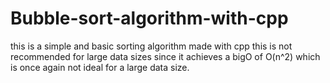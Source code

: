 # Bubble-sort-algorithm-with-cpp

this is a simple and basic sorting algorithm made with cpp
this is not recommended for large data sizes since it achieves a bigO of O(n^2) which is once again not ideal for a large data size.
